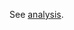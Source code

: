 See [analysis](https://github.com/LoweCoryr/term-deposit-lead-qualifier-new-customer/blob/main/Exploratory-Data-Analysis.md).
